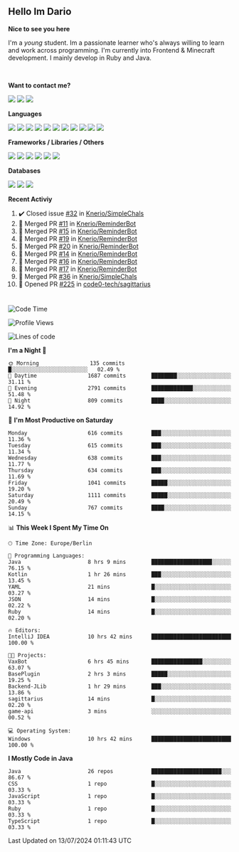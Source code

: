 <h2>Hello Im Dario</h2>

**Nice to see you here**

I'm a *young* student. Im a passionate learner who's always willing to learn and work across
programming. I'm currently into Frontend & Minecraft development. I mainly develop in Ruby and Java.

<br/>

**Want to contact me?**

<a href="https://github.com/knerio"><img src="https://img.shields.io/badge/-Github-blue?style=for-the-badge&logo=github&logoColor=white"/></a> <a href="https://discord.com/users/639416958923702292"><img src="https://img.shields.io/badge/-knerio-blue?style=for-the-badge&logo=discord&logoColor=white"/></a> <a href="https://twitch.tv/dopalos_"><img src="https://img.shields.io/badge/-twitch-blue?style=for-the-badge&logo=twitch&logoColor=white"/></a>

**Languages**

<img src="https://img.shields.io/badge/-HTML-blue?style=for-the-badge&logo=html5&logoColor=white"/> <img src="https://img.shields.io/badge/-CSS-blue?style=for-the-badge&logo=CSS3&logoColor=white"/> <img src="https://img.shields.io/badge/-Javascript-blue?style=for-the-badge&logo=javascript&logoColor=white"/> <img src="https://img.shields.io/badge/-Typescript-blue?style=for-the-badge&logo=TypeScript&logoColor=white"/> <img src="https://img.shields.io/badge/-Java-blue?style=for-the-badge&logo=java&logoColor=white"/> <img src="https://img.shields.io/badge/-Kotlin-blue?style=for-the-badge&logo=kotlin&logoColor=white"/> <img src="https://img.shields.io/badge/-SQL-blue?style=for-the-badge&logo=MYSQL&logoColor=white"/> <img src="https://img.shields.io/badge/-Markdown-blue?style=for-the-badge&logo=Markdown&logoColor=white"/> <img src="https://img.shields.io/badge/-JSON-blue?style=for-the-badge&logo=JSON&logoColor=white"/> <img src="https://img.shields.io/badge/-Git-blue?style=for-the-badge&logo=Git&logoColor=white"/> <img src="https://img.shields.io/badge/-Ruby-blue?style=for-the-badge&logo=Ruby&logoColor=white"/>
<br/>

 **Frameworks / Libraries / Others**

<img src="https://img.shields.io/badge/-Bootstrap-blue?style=for-the-badge&logo=Bootstrap&logoColor=white"/> <img src="https://img.shields.io/badge/-Node.JS-blue?style=for-the-badge&logo=node.js&logoColor=white"/> <img src="https://img.shields.io/badge/-React-blue?style=for-the-badge&logo=React&logoColor=white"/> <img src="https://img.shields.io/badge/-Express-blue?style=for-the-badge&logo=Express&logoColor=white"/> <img src="https://img.shields.io/badge/-Next.Js-blue?style=for-the-badge&logo=Next.Js&logoColor=white"/> <img src="https://img.shields.io/badge/-Ruby_On_Rails-blue?style=for-the-badge&logo=ruby-on-rails&logoColor=white"/>

**Databases**

<img src="https://img.shields.io/badge/-MongoDB-blue?style=for-the-badge&logo=mongodb&logoColor=white"/> <img src="https://img.shields.io/badge/-MariaDB-blue?style=for-the-badge&logo=MariaDB&logoColor=white"/>
<img src="https://img.shields.io/badge/-PostgreSQL-blue?style=for-the-badge&logo=PostgreSQl&logoColor=white"/>

**Recent Activiy**

<!--RECENT_ACTIVITY:start-->
1. ✔️ Closed issue [#32](https://github.com/Knerio/SimpleChals/issues/32) in [Knerio/SimpleChals](https://github.com/Knerio/SimpleChals)<br>
2. 🎉 Merged PR [#11](https://github.com/Knerio/ReminderBot/pull/11) in [Knerio/ReminderBot](https://github.com/Knerio/ReminderBot)<br>
3. 🎉 Merged PR [#15](https://github.com/Knerio/ReminderBot/pull/15) in [Knerio/ReminderBot](https://github.com/Knerio/ReminderBot)<br>
4. 🎉 Merged PR [#19](https://github.com/Knerio/ReminderBot/pull/19) in [Knerio/ReminderBot](https://github.com/Knerio/ReminderBot)<br>
5. 🎉 Merged PR [#20](https://github.com/Knerio/ReminderBot/pull/20) in [Knerio/ReminderBot](https://github.com/Knerio/ReminderBot)<br>
6. 🎉 Merged PR [#14](https://github.com/Knerio/ReminderBot/pull/14) in [Knerio/ReminderBot](https://github.com/Knerio/ReminderBot)<br>
7. 🎉 Merged PR [#16](https://github.com/Knerio/ReminderBot/pull/16) in [Knerio/ReminderBot](https://github.com/Knerio/ReminderBot)<br>
8. 🎉 Merged PR [#17](https://github.com/Knerio/ReminderBot/pull/17) in [Knerio/ReminderBot](https://github.com/Knerio/ReminderBot)<br>
9. 🎉 Merged PR [#36](https://github.com/Knerio/SimpleChals/pull/36) in [Knerio/SimpleChals](https://github.com/Knerio/SimpleChals)<br>
10. 💪 Opened PR [#225](https://github.com/code0-tech/sagittarius/pull/225) in [code0-tech/sagittarius](https://github.com/code0-tech/sagittarius)<br>
<!--RECENT_ACTIVITY:end-->
 
#

<!--START_SECTION:waka-->
![Code Time](http://img.shields.io/badge/Code%20Time-477%20hrs%2014%20mins-blue)

![Profile Views](http://img.shields.io/badge/Profile%20Views-0-blue)

![Lines of code](https://img.shields.io/badge/From%20Hello%20World%20I%27ve%20Written-206.9%20thousand%20lines%20of%20code-blue)

**I'm a Night 🦉** 

```text
🌞 Morning                135 commits         █░░░░░░░░░░░░░░░░░░░░░░░░   02.49 % 
🌆 Daytime                1687 commits        ████████░░░░░░░░░░░░░░░░░   31.11 % 
🌃 Evening                2791 commits        █████████████░░░░░░░░░░░░   51.48 % 
🌙 Night                  809 commits         ████░░░░░░░░░░░░░░░░░░░░░   14.92 % 
```
📅 **I'm Most Productive on Saturday** 

```text
Monday                   616 commits         ███░░░░░░░░░░░░░░░░░░░░░░   11.36 % 
Tuesday                  615 commits         ███░░░░░░░░░░░░░░░░░░░░░░   11.34 % 
Wednesday                638 commits         ███░░░░░░░░░░░░░░░░░░░░░░   11.77 % 
Thursday                 634 commits         ███░░░░░░░░░░░░░░░░░░░░░░   11.69 % 
Friday                   1041 commits        █████░░░░░░░░░░░░░░░░░░░░   19.20 % 
Saturday                 1111 commits        █████░░░░░░░░░░░░░░░░░░░░   20.49 % 
Sunday                   767 commits         ████░░░░░░░░░░░░░░░░░░░░░   14.15 % 
```


📊 **This Week I Spent My Time On** 

```text
🕑︎ Time Zone: Europe/Berlin

💬 Programming Languages: 
Java                     8 hrs 9 mins        ███████████████████░░░░░░   76.15 % 
Kotlin                   1 hr 26 mins        ███░░░░░░░░░░░░░░░░░░░░░░   13.45 % 
YAML                     21 mins             █░░░░░░░░░░░░░░░░░░░░░░░░   03.27 % 
JSON                     14 mins             █░░░░░░░░░░░░░░░░░░░░░░░░   02.22 % 
Ruby                     14 mins             █░░░░░░░░░░░░░░░░░░░░░░░░   02.20 % 

🔥 Editors: 
IntelliJ IDEA            10 hrs 42 mins      █████████████████████████   100.00 % 

🐱‍💻 Projects: 
VaxBot                   6 hrs 45 mins       ████████████████░░░░░░░░░   63.07 % 
BasePlugin               2 hrs 3 mins        █████░░░░░░░░░░░░░░░░░░░░   19.25 % 
Backend-JLib             1 hr 29 mins        ███░░░░░░░░░░░░░░░░░░░░░░   13.86 % 
sagittarius              14 mins             █░░░░░░░░░░░░░░░░░░░░░░░░   02.20 % 
game-api                 3 mins              ░░░░░░░░░░░░░░░░░░░░░░░░░   00.52 % 

💻 Operating System: 
Windows                  10 hrs 42 mins      █████████████████████████   100.00 % 
```

**I Mostly Code in Java** 

```text
Java                     26 repos            ██████████████████████░░░   86.67 % 
CSS                      1 repo              █░░░░░░░░░░░░░░░░░░░░░░░░   03.33 % 
JavaScript               1 repo              █░░░░░░░░░░░░░░░░░░░░░░░░   03.33 % 
Ruby                     1 repo              █░░░░░░░░░░░░░░░░░░░░░░░░   03.33 % 
TypeScript               1 repo              █░░░░░░░░░░░░░░░░░░░░░░░░   03.33 % 
```




 Last Updated on 13/07/2024 01:11:43 UTC
<!--END_SECTION:waka-->

